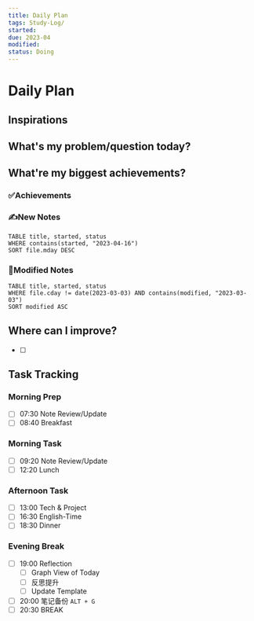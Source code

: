 ```yaml
---
title: Daily Plan
tags: Study-Log/
started: 
due: 2023-04
modified: 
status: Doing
---
```

# Daily Plan
## Inspirations

## What's my problem/question today?

## What're my biggest achievements?
### ✅Achievements

### ✍️New Notes

```dataview
TABLE title, started, status
WHERE contains(started, "2023-04-16")
SORT file.mday DESC
```

### 📝Modified Notes

```dataview
TABLE title, started, status
WHERE file.cday != date(2023-03-03) AND contains(modified, "2023-03-03")
SORT modified ASC
```

## Where can I improve?
- [ ] 
## Task Tracking
### Morning Prep
- [ ] 07:30 Note Review/Update
- [ ] 08:40 Breakfast
### Morning Task
- [ ] 09:20 Note Review/Update
- [ ] 12:20 Lunch
### Afternoon Task
- [ ] 13:00 Tech & Project
- [ ] 16:30 English-Time
- [ ] 18:30 Dinner
### Evening Break
- [ ] 19:00 Reflection
	- [ ] Graph View of Today
	- [ ] 反思提升
	- [ ] Update Template 
- [ ] 20:00 笔记备份 `ALT + G`
- [ ] 20:30 BREAK